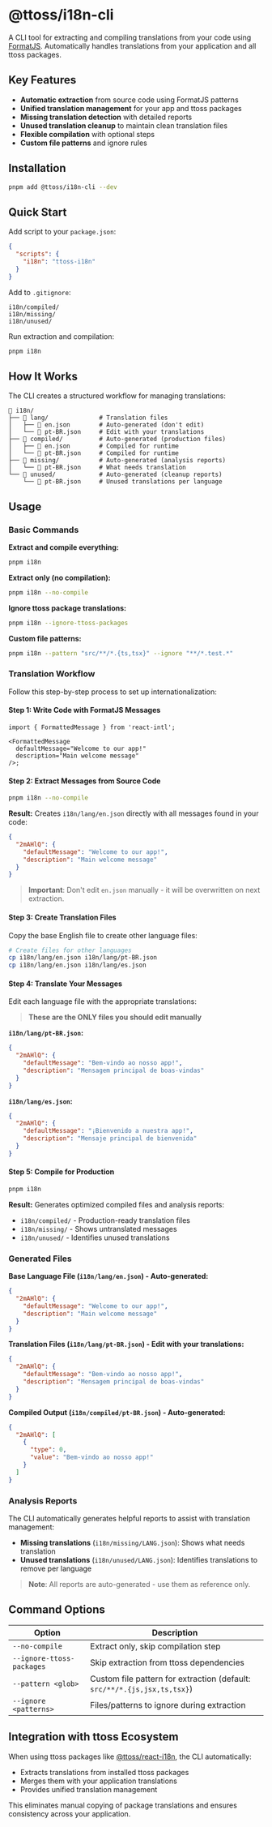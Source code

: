 # @ttoss/i18n-cli

A CLI tool for extracting and compiling translations from your code using [FormatJS](https://formatjs.io/docs/getting-started/application-workflow). Automatically handles translations from your application and all ttoss packages.

## Key Features

- **Automatic extraction** from source code using FormatJS patterns
- **Unified translation management** for your app and ttoss packages
- **Missing translation detection** with detailed reports
- **Unused translation cleanup** to maintain clean translation files
- **Flexible compilation** with optional steps
- **Custom file patterns** and ignore rules

## Installation

```sh
pnpm add @ttoss/i18n-cli --dev
```

## Quick Start

Add script to your `package.json`:

```json
{
  "scripts": {
    "i18n": "ttoss-i18n"
  }
}
```

Add to `.gitignore`:

```
i18n/compiled/
i18n/missing/
i18n/unused/
```

Run extraction and compilation:

```sh
pnpm i18n
```

## How It Works

The CLI creates a structured workflow for managing translations:

```
📁 i18n/
├── 📁 lang/              # Translation files
│   ├── 📄 en.json        # Auto-generated (don't edit)
│   └── 📄 pt-BR.json     # Edit with your translations
├── 📁 compiled/          # Auto-generated (production files)
│   ├── 📄 en.json        # Compiled for runtime
│   └── 📄 pt-BR.json     # Compiled for runtime
├── 📁 missing/           # Auto-generated (analysis reports)
│   └── 📄 pt-BR.json     # What needs translation
└── 📁 unused/            # Auto-generated (cleanup reports)
    └── 📄 pt-BR.json     # Unused translations per language
```

## Usage

### Basic Commands

**Extract and compile everything:**

```sh
pnpm i18n
```

**Extract only (no compilation):**

```sh
pnpm i18n --no-compile
```

**Ignore ttoss package translations:**

```sh
pnpm i18n --ignore-ttoss-packages
```

**Custom file patterns:**

```sh
pnpm i18n --pattern "src/**/*.{ts,tsx}" --ignore "**/*.test.*"
```

### Translation Workflow

Follow this step-by-step process to set up internationalization:

#### Step 1: Write Code with FormatJS Messages

```tsx
import { FormattedMessage } from 'react-intl';

<FormattedMessage
  defaultMessage="Welcome to our app!"
  description="Main welcome message"
/>;
```

#### Step 2: Extract Messages from Source Code

```sh
pnpm i18n --no-compile
```

**Result:** Creates `i18n/lang/en.json` directly with all messages found in your code:

```json
{
  "2mAHlQ": {
    "defaultMessage": "Welcome to our app!",
    "description": "Main welcome message"
  }
}
```

> **Important**: Don't edit `en.json` manually - it will be overwritten on next extraction.

#### Step 3: Create Translation Files

Copy the base English file to create other language files:

```sh
# Create files for other languages
cp i18n/lang/en.json i18n/lang/pt-BR.json
cp i18n/lang/en.json i18n/lang/es.json
```

#### Step 4: Translate Your Messages

Edit each language file with the appropriate translations:

> **These are the ONLY files you should edit manually**

**`i18n/lang/pt-BR.json`:**

```json
{
  "2mAHlQ": {
    "defaultMessage": "Bem-vindo ao nosso app!",
    "description": "Mensagem principal de boas-vindas"
  }
}
```

**`i18n/lang/es.json`:**

```json
{
  "2mAHlQ": {
    "defaultMessage": "¡Bienvenido a nuestra app!",
    "description": "Mensaje principal de bienvenida"
  }
}
```

#### Step 5: Compile for Production

```sh
pnpm i18n
```

**Result:** Generates optimized compiled files and analysis reports:

- `i18n/compiled/` - Production-ready translation files
- `i18n/missing/` - Shows untranslated messages
- `i18n/unused/` - Identifies unused translations

### Generated Files

**Base Language File (`i18n/lang/en.json`) - Auto-generated:**

```json
{
  "2mAHlQ": {
    "defaultMessage": "Welcome to our app!",
    "description": "Main welcome message"
  }
}
```

**Translation Files (`i18n/lang/pt-BR.json`) - Edit with your translations:**

```json
{
  "2mAHlQ": {
    "defaultMessage": "Bem-vindo ao nosso app!",
    "description": "Mensagem principal de boas-vindas"
  }
}
```

**Compiled Output (`i18n/compiled/pt-BR.json`) - Auto-generated:**

```json
{
  "2mAHlQ": [
    {
      "type": 0,
      "value": "Bem-vindo ao nosso app!"
    }
  ]
}
```

### Analysis Reports

The CLI automatically generates helpful reports to assist with translation management:

- **Missing translations** (`i18n/missing/LANG.json`): Shows what needs translation
- **Unused translations** (`i18n/unused/LANG.json`): Identifies translations to remove per language

> **Note**: All reports are auto-generated - use them as reference only.

## Command Options

| Option                    | Description                                                              |
| ------------------------- | ------------------------------------------------------------------------ |
| `--no-compile`            | Extract only, skip compilation step                                      |
| `--ignore-ttoss-packages` | Skip extraction from ttoss dependencies                                  |
| `--pattern <glob>`        | Custom file pattern for extraction (default: `src/**/*.{js,jsx,ts,tsx}`) |
| `--ignore <patterns>`     | Files/patterns to ignore during extraction                               |

## Integration with ttoss Ecosystem

When using ttoss packages like [@ttoss/react-i18n](https://ttoss.dev/docs/modules/packages/react-i18n/), the CLI automatically:

- Extracts translations from installed ttoss packages
- Merges them with your application translations
- Provides unified translation management

This eliminates manual copying of package translations and ensures consistency across your application.
